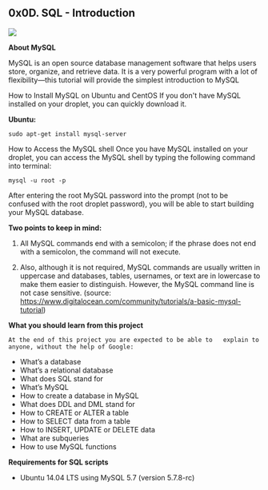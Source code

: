 ## 0x0D. SQL - Introduction

![](https://s3.amazonaws.com/intranet-projects-files/holbertonschool-higher-level_programming+/272/rtcwz.jpg)

**About MySQL**

MySQL is an open source database management software that helps users store, organize, and retrieve data. It is a very powerful program with a lot of flexibility—this tutorial will provide the simplest introduction to MySQL

How to Install MySQL on Ubuntu and CentOS
If you don't have MySQL installed on your droplet, you can quickly download it.

**Ubuntu:**

`sudo apt-get install mysql-server`

How to Access the MySQL shell
Once you have MySQL installed on your droplet, you can access the MySQL shell by typing the following command into terminal:

`mysql -u root -p`

After entering the root MySQL password into the prompt (not to be confused with the root droplet password), you will be able to start building your MySQL database.

**Two points to keep in mind:**

1. All MySQL commands end with a semicolon; if the phrase does not end with a semicolon, the command will not execute.

2. Also, although it is not required, MySQL commands are usually written in uppercase and databases, tables, usernames, or text are in lowercase to make them easier to distinguish. However, the MySQL command line is not case sensitive.
(source: https://www.digitalocean.com/community/tutorials/a-basic-mysql-tutorial)

**What you should learn from this project**

	At the end of this project you are expected to be able to 	explain to anyone, without the help of Google:

* What’s a database
* What’s a relational database
* What does SQL stand for
* What’s MySQL
* How to create a database in MySQL
* What does DDL and DML stand for
* How to CREATE or ALTER a table
* How to SELECT data from a table
* How to INSERT, UPDATE or DELETE data
* What are subqueries
* How to use MySQL functions

**Requirements for SQL scripts**

* Ubuntu 14.04 LTS using MySQL 5.7 (version 5.7.8-rc)

